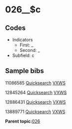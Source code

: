 # 026\_\_$c

## Codes

-   Indicators
    -   First: \_
    -   Second: \_
-   Subfield: c

## Sample bibs

11086585 [Quicksearch](https://search.library.yale.edu/catalog/11086585) [VXWS](http://prodorbis.library.yale.edu:7014/vxws/GetHoldingsService?bibId=11086585)

12845264 [Quicksearch](https://search.library.yale.edu/catalog/12845264) [VXWS](http://prodorbis.library.yale.edu:7014/vxws/GetHoldingsService?bibId=12845264)

12886431 [Quicksearch](https://search.library.yale.edu/catalog/12886431) [VXWS](http://prodorbis.library.yale.edu:7014/vxws/GetHoldingsService?bibId=12886431)

13889771 [Quicksearch](https://search.library.yale.edu/catalog/13889771) [VXWS](http://prodorbis.library.yale.edu:7014/vxws/GetHoldingsService?bibId=13889771)

**Parent topic:**[026](../../tags/026/026.md)


